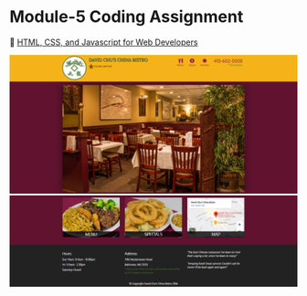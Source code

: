 # Module-5 Coding Assignment

🔶 <a href="https://www.coursera.org/learn/html-css-javascript-for-web-developers">HTML, CSS, and Javascript for Web Developers</a>

<img src="https://github.com/xristos1925/Module-5-Solution/blob/Coursera/Module 5.PNG">
<img src="https://github.com/xristos1925/Module-5-Solution/blob/Coursera/Module 5(2).PNG">





